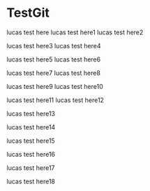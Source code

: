 # TestGit
lucas test here
lucas test here1
lucas test here2

lucas test here3
lucas test here4

lucas test here5
lucas test here6

lucas test here7
lucas test here8

lucas test here9
lucas test here10


lucas test here11
lucas test here12


lucas test here13

lucas test here14

lucas test here15

lucas test here16

lucas test here17

lucas test here18
